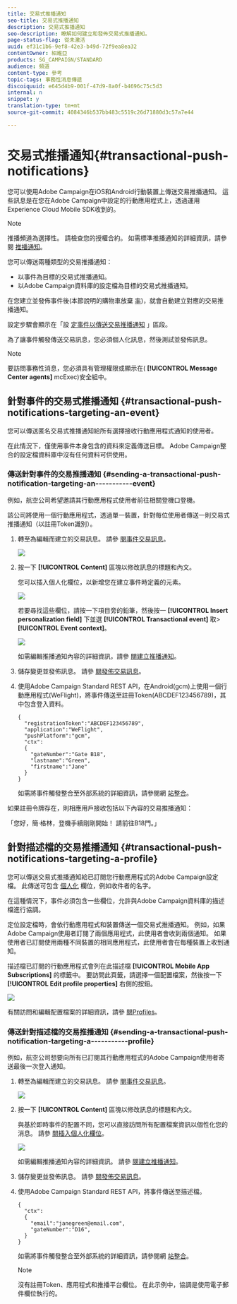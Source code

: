 ```yaml
---
title: 交易式推播通知
seo-title: 交易式推播通知
description: 交易式推播通知
seo-description: 瞭解如何建立和發佈交易式推播通知。
page-status-flag: 從未激活
uuid: ef31c1b6-9ef8-42e3-b49d-72f9ea8ea32
contentOwner: 紹維亞
products: SG_CAMPAIGN/STANDARD
audience: 頻道
content-type: 參考
topic-tags: 事務性消息傳遞
discoiquuid: e645d4b9-001f-47d9-8a0f-b4696c75c5d3
internal: n
snippet: y
translation-type: tm+mt
source-git-commit: 4084346b537bb483c5519c26d71880d3c57a7e44

---
```



# 交易式推播通知{#transactional-push-notifications}

您可以使用Adobe Campaign在iOS和Android行動裝置上傳送交易推播通知。 這些訊息是在您在Adobe Campaign中設定的行動應用程式上，透過運用Experience Cloud Mobile SDK收到的。

>[!NOTE]
>
>推播頻道為選擇性。 請檢查您的授權合約。 如需標準推播通知的詳細資訊，請參閱 [推播通知](../../channels/using/about-push-notifications.md)。

您可以傳送兩種類型的交易推播通知：

* 以事件為目標的交易式推播通知。
* 以Adobe Campaign資料庫的設定檔為目標的交易式推播通知。

在您建立並發佈事件後(本節說明的購物車放棄 [率](../../channels/using/about-transactional-messaging.md#transactional-messaging-operating-principle))，就會自動建立對應的交易推播通知。

設定步驟會顯示在「設 [定事件以傳送交易推播通知](../../administration/using/configuring-transactional-messaging.md#use-case--configuring-an-event-to-send-a-transactional-message) 」區段。

為了讓事件觸發傳送交易訊息，您必須個人化訊息，然後測試並發佈訊息。

>[!NOTE]
>
>要訪問事務性消息，您必須具有管理權限或顯示在( **[!UICONTROL Message Center agents]** mcExec)安全組中。

## 針對事件的交易式推播通知 {#transactional-push-notifications-targeting-an-event}

您可以傳送匿名交易式推播通知給所有選擇接收行動應用程式通知的使用者。

在此情況下，僅使用事件本身包含的資料來定義傳送目標。 Adobe Campaign整合的設定檔資料庫中沒有任何資料可供使用。

### 傳送針對事件的交易推播通知 {#sending-a-transactional-push-notification-targeting-an-----------event}

例如，航空公司希望邀請其行動應用程式使用者前往相關登機口登機。

該公司將使用一個行動應用程式，透過單一裝置，針對每位使用者傳送一則交易式推播通知（以註冊Token識別）。

1. 轉至為編輯而建立的交易訊息。 請參 [閱事件交易訊息](../../channels/using/event-transactional-messages.md)。

   ![](assets/message-center_push_message.png)

1. 按一下 **[!UICONTROL Content]** 區塊以修改訊息的標題和內文。

   您可以插入個人化欄位，以新增您在建立事件時定義的元素。

   ![](assets/message-center_push_content.png)

   若要尋找這些欄位，請按一下項目旁的鉛筆，然後按一 **[!UICONTROL Insert personalization field]** 下並選 **[!UICONTROL Transactional event]** 取&gt; **[!UICONTROL Event context]**。

   ![](assets/message-center_push_personalization.png)

   如需編輯推播通知內容的詳細資訊，請參 [閱建立推播通知](../../channels/using/preparing-and-sending-a-push-notification.md)。

1. 儲存變更並發佈訊息。 請參 [閱發佈交易訊息](../../channels/using/event-transactional-messages.md#publishing-a-transactional-message)。
1. 使用Adobe Campaign Standard REST API，在Android(gcm)上使用一個行動應用程式(WeFlight)，將事件傳送至註冊Token(ABCDEF123456789)，其中包含登入資料。

   ```
   {
     "registrationToken":"ABCDEF123456789",
     "application":"WeFlight",
     "pushPlatform":"gcm",
     "ctx":
     {
       "gateNumber":"Gate B18",
       "lastname":"Green",
       "firstname":"Jane"
     }
   }
   ```

   如需將事件觸發整合至外部系統的詳細資訊，請參閱網 [站整合](../../administration/using/configuring-transactional-messaging.md#integrating-the-triggering-of-the-event-in-a-website)。

如果註冊令牌存在，則相應用戶接收包括以下內容的交易推播通知：

「您好，簡·格林，登機手續剛剛開始！ 請前往B18門。」

## 針對描述檔的交易推播通知 {#transactional-push-notifications-targeting-a-profile}

您可以傳送交易式推播通知給已訂閱您行動應用程式的Adobe Campaign設定檔。 此傳送可包含 [個人化](../../designing/using/personalization.md#inserting-a-personalization-field) 欄位，例如收件者的名字。

在這種情況下，事件必須包含一些欄位，允許與Adobe Campaign資料庫的描述檔進行協調。

定位設定檔時，會依行動應用程式和裝置傳送一個交易式推播通知。 例如，如果Adobe Campaign使用者訂閱了兩個應用程式，此使用者會收到兩個通知。 如果使用者已訂閱使用兩種不同裝置的相同應用程式，此使用者會在每種裝置上收到通知。

描述檔已訂閱的行動應用程式會列在此描述檔 **[!UICONTROL Mobile App Subscriptions]** 的標籤中。 要訪問此頁籤，請選擇一個配置檔案，然後按一下 **[!UICONTROL Edit profile properties]** 右側的按鈕。

![](assets/push_notif_subscriptions.png)

有關訪問和編輯配置檔案的詳細資訊，請參 [閱Profiles](../../audiences/using/creating-profiles.md)。

### 傳送針對描述檔的交易推播通知 {#sending-a-transactional-push-notification-targeting-a-----------profile}

例如，航空公司想要向所有已訂閱其行動應用程式的Adobe Campaign使用者寄送最後一次登入通知。

1. 轉至為編輯而建立的交易訊息。 請參 [閱事件交易訊息](../../channels/using/event-transactional-messages.md)。

   ![](assets/message-center_push_message_profile.png)

1. 按一下 **[!UICONTROL Content]** 區塊以修改訊息的標題和內文。

   與基於即時事件的配置不同，您可以直接訪問所有配置檔案資訊以個性化您的消息。 請參 [閱插入個人化欄位](../../designing/using/personalization.md#inserting-a-personalization-field)。

   ![](assets/message-center_push_content_profile.png)

   如需編輯推播通知內容的詳細資訊。 請參 [閱建立推播通知](../../channels/using/preparing-and-sending-a-push-notification.md)。

1. 儲存變更並發佈訊息。 請參 [閱發佈交易訊息](../../channels/using/event-transactional-messages.md#publishing-a-transactional-message)。
1. 使用Adobe Campaign Standard REST API，將事件傳送至描述檔。

   ```
   {
     "ctx":
     {
       "email":"janegreen@email.com",
       "gateNumber":"D16",
     }
   }
   ```

   如需將事件觸發整合至外部系統的詳細資訊，請參閱網 [站整合](../../administration/using/configuring-transactional-messaging.md#integrating-the-triggering-of-the-event-in-a-website)。

   >[!NOTE]
   >
   >沒有註冊Token、應用程式和推播平台欄位。 在此示例中，協調是使用電子郵件欄位執行的。

